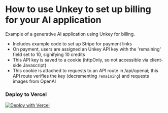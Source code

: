 # How to use Unkey to set up billing for your AI application

Example of a generative AI application using Unkey for billing.

- Includes example code to set up Stripe for payment links
- On payment, users are assigned an Unkey API key with the 'remaining' field set to 10, signifying 10 credits
- This API key is saved to a cookie (httpOnly, so not accessible via client-side Javascript)
- This cookie is attached to requests to an API route in /api/openai; this API route verifies the key (decrementing `remaining`) and requests images from OpenAI

### Deploy to Vercel

[![Deploy with Vercel](https://vercel.com/button)](https://vercel.com/new/clone?repository-url=https%3A%2F%2Fgithub.com%2Funkeyed%2Fhackbill&env=AUTH_SECRET,AUTH_GITHUB_ID,AUTH_GITHUB_SECRET,UNKEY_ROOT_KEY,UNKEY_API_ID,OPENAI_API_KEY,STRIPE_SECRET_KEY,STRIPE_PUBLISHABLE_KEY,STRIPE_PRICE_ID&demo-title=Billing%20%26%20Analytics%20with%20Unkey&demo-url=https%3A%2F%2Fhackbill.vercel.app%2F&integration-ids=oac_YCHbaAYEZtArpdfP6DloSdkO&skippable-integrations=1)